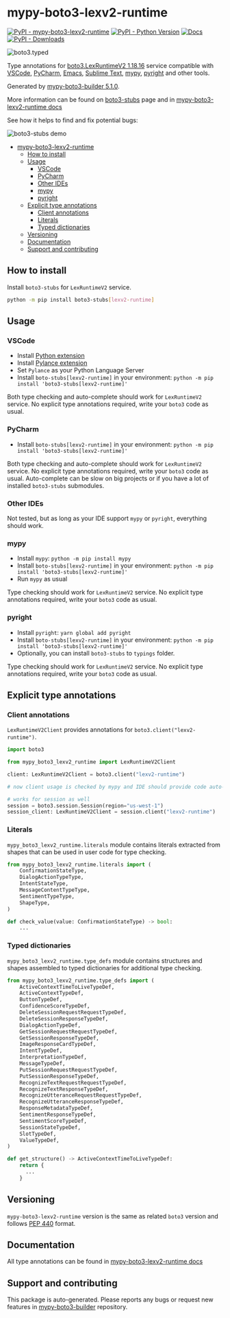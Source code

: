 <a id="mypy-boto3-lexv2-runtime"></a>

# mypy-boto3-lexv2-runtime

[![PyPI - mypy-boto3-lexv2-runtime](https://img.shields.io/pypi/v/mypy-boto3-lexv2-runtime.svg?color=blue)](https://pypi.org/project/mypy-boto3-lexv2-runtime)
[![PyPI - Python Version](https://img.shields.io/pypi/pyversions/mypy-boto3-lexv2-runtime.svg?color=blue)](https://pypi.org/project/mypy-boto3-lexv2-runtime)
[![Docs](https://img.shields.io/readthedocs/mypy-boto3-builder.svg?color=blue)](https://mypy-boto3-builder.readthedocs.io/)
[![PyPI - Downloads](https://img.shields.io/pypi/dw/mypy-boto3-lexv2-runtime?color=blue)](https://pypistats.org/packages/mypy-boto3-lexv2-runtime)

![boto3.typed](https://github.com/vemel/mypy_boto3_builder/raw/master/logo.png)

Type annotations for
[boto3.LexRuntimeV2 1.18.16](https://boto3.amazonaws.com/v1/documentation/api/1.18.16/reference/services/lexv2-runtime.html#LexRuntimeV2)
service compatible with [VSCode](https://code.visualstudio.com/),
[PyCharm](https://www.jetbrains.com/pycharm/),
[Emacs](https://www.gnu.org/software/emacs/),
[Sublime Text](https://www.sublimetext.com/),
[mypy](https://github.com/python/mypy),
[pyright](https://github.com/microsoft/pyright) and other tools.

Generated by
[mypy-boto3-builder 5.1.0](https://github.com/vemel/mypy_boto3_builder).

More information can be found on
[boto3-stubs](https://pypi.org/project/boto3-stubs/) page and in
[mypy-boto3-lexv2-runtime docs](https://vemel.github.io/boto3_stubs_docs/mypy_boto3_lexv2_runtime/)

See how it helps to find and fix potential bugs:

![boto3-stubs demo](https://github.com/vemel/mypy_boto3_builder/raw/master/demo.gif)

- [mypy-boto3-lexv2-runtime](#mypy-boto3-lexv2-runtime)
  - [How to install](#how-to-install)
  - [Usage](#usage)
    - [VSCode](#vscode)
    - [PyCharm](#pycharm)
    - [Other IDEs](#other-ides)
    - [mypy](#mypy)
    - [pyright](#pyright)
  - [Explicit type annotations](#explicit-type-annotations)
    - [Client annotations](#client-annotations)
    - [Literals](#literals)
    - [Typed dictionaries](#typed-dictionaries)
  - [Versioning](#versioning)
  - [Documentation](#documentation)
  - [Support and contributing](#support-and-contributing)

<a id="how-to-install"></a>

## How to install

Install `boto3-stubs` for `LexRuntimeV2` service.

```bash
python -m pip install boto3-stubs[lexv2-runtime]
```

<a id="usage"></a>

## Usage

<a id="vscode"></a>

### VSCode

- Install
  [Python extension](https://marketplace.visualstudio.com/items?itemName=ms-python.python)
- Install
  [Pylance extension](https://marketplace.visualstudio.com/items?itemName=ms-python.vscode-pylance)
- Set `Pylance` as your Python Language Server
- Install `boto-stubs[lexv2-runtime]` in your environment:
  `python -m pip install 'boto3-stubs[lexv2-runtime]'`

Both type checking and auto-complete should work for `LexRuntimeV2` service. No
explicit type annotations required, write your `boto3` code as usual.

<a id="pycharm"></a>

### PyCharm

- Install `boto-stubs[lexv2-runtime]` in your environment:
  `python -m pip install 'boto3-stubs[lexv2-runtime]'`

Both type checking and auto-complete should work for `LexRuntimeV2` service. No
explicit type annotations required, write your `boto3` code as usual.
Auto-complete can be slow on big projects or if you have a lot of installed
`boto3-stubs` submodules.

<a id="other-ides"></a>

### Other IDEs

Not tested, but as long as your IDE support `mypy` or `pyright`, everything
should work.

<a id="mypy"></a>

### mypy

- Install `mypy`: `python -m pip install mypy`
- Install `boto-stubs[lexv2-runtime]` in your environment:
  `python -m pip install 'boto3-stubs[lexv2-runtime]'`
- Run `mypy` as usual

Type checking should work for `LexRuntimeV2` service. No explicit type
annotations required, write your `boto3` code as usual.

<a id="pyright"></a>

### pyright

- Install `pyright`: `yarn global add pyright`
- Install `boto-stubs[lexv2-runtime]` in your environment:
  `python -m pip install 'boto3-stubs[lexv2-runtime]'`
- Optionally, you can install `boto3-stubs` to `typings` folder.

Type checking should work for `LexRuntimeV2` service. No explicit type
annotations required, write your `boto3` code as usual.

<a id="explicit-type-annotations"></a>

## Explicit type annotations

<a id="client-annotations"></a>

### Client annotations

`LexRuntimeV2Client` provides annotations for `boto3.client("lexv2-runtime")`.

```python
import boto3

from mypy_boto3_lexv2_runtime import LexRuntimeV2Client

client: LexRuntimeV2Client = boto3.client("lexv2-runtime")

# now client usage is checked by mypy and IDE should provide code auto-complete

# works for session as well
session = boto3.session.Session(region="us-west-1")
session_client: LexRuntimeV2Client = session.client("lexv2-runtime")
```

<a id="literals"></a>

### Literals

`mypy_boto3_lexv2_runtime.literals` module contains literals extracted from
shapes that can be used in user code for type checking.

```python
from mypy_boto3_lexv2_runtime.literals import (
    ConfirmationStateType,
    DialogActionTypeType,
    IntentStateType,
    MessageContentTypeType,
    SentimentTypeType,
    ShapeType,
)

def check_value(value: ConfirmationStateType) -> bool:
    ...
```

<a id="typed-dictionaries"></a>

### Typed dictionaries

`mypy_boto3_lexv2_runtime.type_defs` module contains structures and shapes
assembled to typed dictionaries for additional type checking.

```python
from mypy_boto3_lexv2_runtime.type_defs import (
    ActiveContextTimeToLiveTypeDef,
    ActiveContextTypeDef,
    ButtonTypeDef,
    ConfidenceScoreTypeDef,
    DeleteSessionRequestRequestTypeDef,
    DeleteSessionResponseTypeDef,
    DialogActionTypeDef,
    GetSessionRequestRequestTypeDef,
    GetSessionResponseTypeDef,
    ImageResponseCardTypeDef,
    IntentTypeDef,
    InterpretationTypeDef,
    MessageTypeDef,
    PutSessionRequestRequestTypeDef,
    PutSessionResponseTypeDef,
    RecognizeTextRequestRequestTypeDef,
    RecognizeTextResponseTypeDef,
    RecognizeUtteranceRequestRequestTypeDef,
    RecognizeUtteranceResponseTypeDef,
    ResponseMetadataTypeDef,
    SentimentResponseTypeDef,
    SentimentScoreTypeDef,
    SessionStateTypeDef,
    SlotTypeDef,
    ValueTypeDef,
)

def get_structure() -> ActiveContextTimeToLiveTypeDef:
    return {
      ...
    }
```

<a id="versioning"></a>

## Versioning

`mypy-boto3-lexv2-runtime` version is the same as related `boto3` version and
follows [PEP 440](https://www.python.org/dev/peps/pep-0440/) format.

<a id="documentation"></a>

## Documentation

All type annotations can be found in
[mypy-boto3-lexv2-runtime docs](https://vemel.github.io/boto3_stubs_docs/mypy_boto3_lexv2_runtime/)

<a id="support-and-contributing"></a>

## Support and contributing

This package is auto-generated. Please reports any bugs or request new features
in [mypy-boto3-builder](https://github.com/vemel/mypy_boto3_builder/issues/)
repository.
